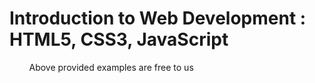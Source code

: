 # Introduction to Web Development : HTML5, CSS3, JavaScript


&nbsp; &nbsp; &nbsp; &nbsp; Above provided examples are free to us

<!--* **Details-** If database access denied, please contact me by http://domasbud.com/contact.php
* Some links may be broken due to specified instructions in details.pdf file -->
